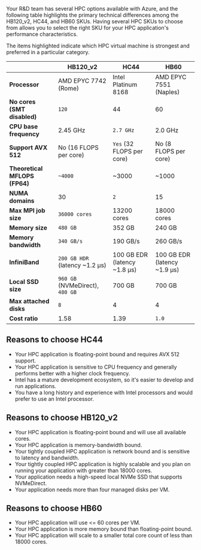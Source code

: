 Your R&D team has several HPC options available with Azure, and the following table highlights the primary technical differences among the HB120_v2, HC44, and HB60 SKUs. Having several HPC SKUs to choose from allows you to select the right SKU for your HPC application's performance characteristics.

The items highlighted indicate which HPC virtual machine is strongest and preferred in a particular category.

|   | HB120_v2 | HC44 | HB60 |
|---|---|---|---|
| **Processor** | AMD EPYC 7742 (Rome) | Intel Platinum 8168 | AMD EPYC 7551 (Naples) |
| **No cores (SMT disabled)** | `120` | 44 | 60 |
| **CPU base frequency** | 2.45 GHz | `2.7 GHz` | 2.0 GHz |
| **Support AVX 512** | No (16 FLOPS per core) | `Yes` (32 FLOPS per core) | No (8 FLOPS per core) |
| **Theoretical MFLOPS (FP64)** | `~4000` | ~3000 | ~1000 |
| **NUMA domains** | 30 | `2` | 15 |
| **Max MPI job size** | `36000 cores` | 13200 cores | 18000 cores |
| **Memory size** | `480 GB` | 352 GB | 240 GB |
| **Memory bandwidth** | `340 GB/s` | 190 GB/s | 260 GB/s |
| **InfiniBand** | `200 GB HDR` (latency ~1.2 &mu;s) | 100 GB EDR (latency ~1.8 &mu;s) | 100 GB EDR (latency ~1.9 &mu;s) |
| **Local SSD size** | `960 GB` (NVMeDirect), `480 GB` | 700 GB | 700 GB |
| **Max attached disks** | `8` | 4 | 4 |
| **Cost ratio** | 1.58 | 1.39 | `1.0` |

## Reasons to choose HC44

- Your HPC application is floating-point bound and requires AVX 512 support.
- Your HPC application is sensitive to CPU frequency and generally performs better with a higher clock frequency.
- Intel has a mature development ecosystem, so it's easier to develop and run applications.
- You have a long history and experience with Intel processors and would prefer to use an Intel processor.

## Reasons to choose HB120_v2

- Your HPC application is floating-point bound and will use all available cores.
- Your HPC application is memory-bandwidth bound.
- Your tightly coupled HPC application is network bound and is sensitive to latency and bandwidth.
- Your tightly coupled HPC application is highly scalable and you plan on running your application with greater than 18000 cores.
- Your application needs a high-speed local NVMe SSD that supports NVMeDirect.
- Your application needs more than four managed disks per VM.

## Reasons to choose HB60

- Your HPC application will use &lt;= 60 cores per VM.
- Your HPC application is more memory bound than floating-point bound.
- Your HPC application will scale to a smaller total core count of less than 18000 cores.
